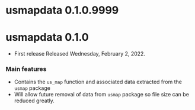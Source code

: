 # usmapdata 0.1.0.9999

# usmapdata 0.1.0

* First release
Released Wednesday, February 2, 2022.

### Main features

* Contains the `us_map` function and associated data extracted from the `usmap` package
* Will allow future removal of data from `usmap` package so file size can be reduced greatly.
